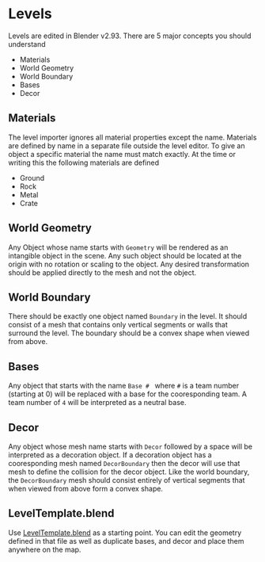 # Levels

Levels are edited in Blender v2.93. There are 5 major concepts you should understand

* Materials
* World Geometry
* World Boundary
* Bases
* Decor

## Materials

The level importer ignores all material properties except the name. Materials are defined by name in a separate file outside the level editor. To give an object a specific material the name must match exactly. At the time or writing this the following materials are defined

* Ground
* Rock
* Metal
* Crate

## World Geometry

Any Object whose name starts with `Geometry` will be rendered as an intangible object in the scene. Any such object should be located at the origin with no rotation or scaling to the object. Any desired transformation should be applied directly to the mesh and not the object.

## World Boundary

There should be exactly one object named `Boundary` in the level. It should consist of a mesh that contains only vertical segments or walls that surround the level. The boundary should be a convex shape when viewed from above.

## Bases

Any object that starts with the name `Base # ` where `#` is a team number (starting at 0) will be replaced with a base for the cooresponding team. A team number of `4` will be interpreted as a neutral base.

## Decor

Any object whose mesh name starts with `Decor` followed by a space will be interpreted as a decoration object. If a decoration object has a cooresponding mesh named `DecorBoundary` then the decor will use that mesh to define the collision for the decor object. Like the world boundary, the `DecorBoundary` mesh should consist entirely of vertical segments that when viewed from above form a convex shape.

## LevelTemplate.blend

Use [LevelTemplate.blend](./LevelTemplate.blend) as a starting point. You can edit the geometry defined in that file as well as duplicate bases, and decor and place them anywhere on the map.